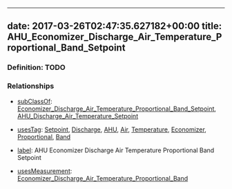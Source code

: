 
---
date: 2017-03-26T02:47:35.627182+00:00
title: AHU_Economizer_Discharge_Air_Temperature_Proportional_Band_Setpoint
---
### Definition: TODO

### Relationships

* [subClassOf](http://www.w3.org/2000/01/rdf-schema#subClassOf): [Economizer_Discharge_Air_Temperature_Proportional_Band_Setpoint](https://brickschema.org/schema/1.0/Brick#Economizer_Discharge_Air_Temperature_Proportional_Band_Setpoint), [AHU_Discharge_Air_Temperature_Setpoint](https://brickschema.org/schema/1.0/Brick#AHU_Discharge_Air_Temperature_Setpoint)

* [usesTag](https://brickschema.org/schema/1.0/BrickFrame#usesTag): [Setpoint](https://brickschema.org/schema/1.0/BrickTag#Setpoint), [Discharge](https://brickschema.org/schema/1.0/BrickTag#Discharge), [AHU](https://brickschema.org/schema/1.0/BrickTag#AHU), [Air](https://brickschema.org/schema/1.0/BrickTag#Air), [Temperature](https://brickschema.org/schema/1.0/BrickTag#Temperature), [Economizer](https://brickschema.org/schema/1.0/BrickTag#Economizer), [Proportional](https://brickschema.org/schema/1.0/BrickTag#Proportional), [Band](https://brickschema.org/schema/1.0/BrickTag#Band)

* [label](http://www.w3.org/2000/01/rdf-schema#label): AHU Economizer Discharge Air Temperature Proportional Band Setpoint

* [usesMeasurement](https://brickschema.org/schema/1.0/BrickFrame#usesMeasurement): [Economizer_Discharge_Air_Temperature_Proportional_Band](https://brickschema.org/schema/1.0/Brick#Economizer_Discharge_Air_Temperature_Proportional_Band)

